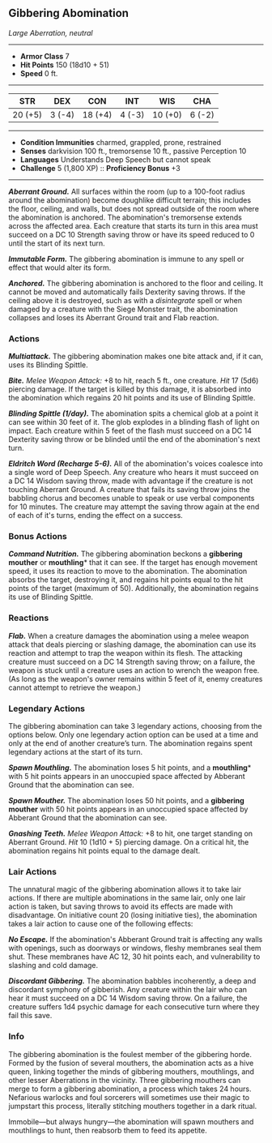 ## Gibbering Abomination
*Large Aberration, neutral*
___
- **Armor Class**  7
- **Hit Points**   150 (18d10 + 51)
- **Speed**        0 ft.
___
|  STR  |  DEX  |  CON  |  INT  |  WIS  |  CHA  |
|:-----:|:-----:|:-----:|:-----:|:-----:|:-----:|
|20 (+5)|3 (-4)|18 (+4)|4 (-3)|10 (+0)|6 (-2)|
___
- **Condition Immunities**  charmed, grappled, prone, restrained
- **Senses**                darkvision 100 ft., tremorsense 10 ft., passive Perception 10
- **Languages**             Understands Deep Speech but cannot speak
- **Challenge**             5 (1,800 XP)	::	**Proficiency Bonus**  +3
___
***Aberrant Ground.*** All surfaces within the room (up to a 100-foot radius around the abomination) become doughlike difficult terrain; this includes the floor, ceiling, and walls, but does not spread outside of the room where the abomination is anchored. The abomination's tremorsense extends across the affected area. Each creature that starts its turn in this area must succeed on a DC 10 Strength saving throw or have its speed reduced to 0 until the start of its next turn.

***Immutable Form.*** The gibbering abomination is immune to any spell or effect that would alter its form.

***Anchored.*** The gibbering abomination is anchored to the floor and ceiling. It cannot be moved and automatically fails Dexterity saving throws. If the ceiling above it is destroyed, such as with a _disintegrate_ spell or when damaged by a creature with the Siege Monster trait, the abomination collapses and loses its Aberrant Ground trait and Flab reaction.

### Actions
***Multiattack.*** The gibbering abomination makes one bite attack and, if it can, uses its Blinding Spittle.

***Bite.*** *Melee Weapon Attack:* +8 to hit, reach 5 ft., one creature. *Hit*  17 (5d6) piercing damage. If the target is killed by this damage, it is absorbed into the abomination which regains 20 hit points and its use of Blinding Spittle.

***Blinding Spittle (1/day).*** The abomination spits a chemical glob at a point it can see within 30 feet of it. The glob explodes in a blinding flash of light on impact. Each creature within 5 feet of the flash must succeed on a DC 14 Dexterity saving throw or be blinded until the end of the abomination's next turn.

***Eldritch Word (Recharge 5-6).*** All of the abomination's voices coalesce into a single word of Deep Speech. Any creature who hears it must succeed on a DC 14 Wisdom saving throw, made with advantage if the creature is not touching Aberrant Ground. A creature that fails its saving throw joins the babbling chorus and becomes unable to speak or use verbal components for 10 minutes. The creature may attempt the saving throw again at the end of each of it's turns, ending the effect on a success.

### Bonus Actions
***Command Nutrition.*** The gibbering abomination beckons a **gibbering mouther** or **mouthling*** that it can see. If the target has enough movement speed, it uses its reaction to move to the abomination. The abomination absorbs the target, destroying it, and regains hit points equal to the hit points of the target (maximum of 50). Additionally, the abomination regains its use of Blinding Spittle.

### Reactions
***Flab.*** When a creature damages the abomination using a melee weapon attack that deals piercing or slashing damage, the abomination can use its reaction and attempt to trap the weapon within its flesh. The attacking creature must succeed on a DC 14 Strength saving throw; on a failure, the weapon is stuck until a creature uses an action to wrench the weapon free. (As long as the weapon's owner remains within 5 feet of it, enemy creatures cannot attempt to retrieve the weapon.)

### Legendary Actions
The gibbering abomination can take 3 legendary actions, choosing from the options below. Only one legendary action option can be used at a time and only at the end of another creature’s turn. The abomination regains spent legendary actions at the start of its turn.

***Spawn Mouthling.*** The abomination loses 5 hit points, and a **mouthling*** with 5 hit points appears in an unoccupied space affected by Abberant Ground that the abomination can see. 

***Spawn Mouther.*** The abomination loses 50 hit points, and a **gibbering mouther** with 50 hit points appears in an unoccupied space affected by Abberant Ground that the abomination can see. 

***Gnashing Teeth.*** *Melee Weapon Attack:* +8 to hit, one target standing on Aberrant Ground. *Hit*  10 (1d10 + 5) piercing damage. On a critical hit, the abomination regains hit points equal to the damage dealt.

### Lair Actions
The unnatural magic of the gibbering abomination allows it to take lair actions. If there are multiple abominations in the same lair, only one lair action is taken, but saving throws to avoid its effects are made with disadvantage. On initiative count 20 (losing initiative ties), the abomination takes a lair action to cause one of the following effects:

***No Escape.*** If the abomination's Abberant Ground trait is affecting any walls with openings, such as doorways or windows, fleshy membranes seal them shut. These membranes have AC 12, 30 hit points each, and vulnerability to slashing and cold damage.

***Discordant Gibbering.*** The abomination babbles incoherently, a deep and discordant symphony of gibberish. Any creature within the lair who can hear it must succeed on a DC 14 Wisdom saving throw. On a failure, the creature suffers 1d4 psychic damage for each consecutive turn where they fail this save.

### Info
The gibbering abomination is the foulest member of the gibbering horde. Formed by the fusion of several mouthers, the abomination acts as a hive queen, linking together the minds of gibbering mouthers, mouthlings, and other lesser Aberrations in the vicinity. Three gibbering mouthers can merge to form a gibbering abomination, a process which takes 24 hours. Nefarious warlocks and foul sorcerers will sometimes use their magic to jumpstart this process, literally stitching mouthers together in a dark ritual.

Immobile—but always hungry—the abomination will spawn mouthers and mouthlings to hunt, then reabsorb them to feed its appetite.
